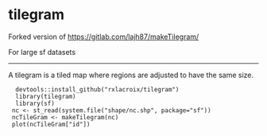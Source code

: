 # tilegram

Forked version of https://gitlab.com/lajh87/makeTilegram/

For large sf datasets

-----

A tilegram is a tiled map where regions are adjusted to have the same size.

```
  devtools::install_github("rxlacroix/tilegram")
  library(tilegram)
  library(sf)
 nc <- st_read(system.file("shape/nc.shp", package="sf"))
 ncTileGram <- makeTilegram(nc)
 plot(ncTileGram["id"])

```
